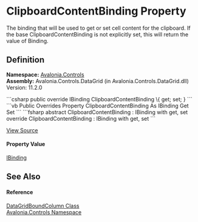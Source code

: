 # ClipboardContentBinding Property


The binding that will be used to get or set cell content for the clipboard. If the base ClipboardContentBinding is not explicitly set, this will return the value of Binding.



## Definition
**Namespace:** <a href="N_Avalonia_Controls">Avalonia.Controls</a>  
**Assembly:** Avalonia.Controls.DataGrid (in Avalonia.Controls.DataGrid.dll) Version: 11.2.0

<Tabs groupId="api-code-preview">
<TabItem value="csharp" label="C#">
```csharp
public override IBinding ClipboardContentBinding \{ get; set; }
```
</TabItem>
<TabItem value="vb" label="VB">
```vb
Public Overrides Property ClipboardContentBinding As IBinding
	Get
	Set
```
</TabItem>
<TabItem value="fsharp" label="F#">
```fsharp
abstract ClipboardContentBinding : IBinding with get, set
override ClipboardContentBinding : IBinding with get, set
```
</TabItem>
</Tabs>



<a href="https://github.com/AvaloniaUI/Avalonia/tree/master/src/Avalonia.Controls.DataGrid/DataGridBoundColumn.cs#L87" title="View the source code">View Source</a>



#### Property Value
<a href="T_Avalonia_Data_IBinding">IBinding</a>

## See Also


#### Reference
<a href="T_Avalonia_Controls_DataGridBoundColumn">DataGridBoundColumn Class</a>  
<a href="N_Avalonia_Controls">Avalonia.Controls Namespace</a>  
